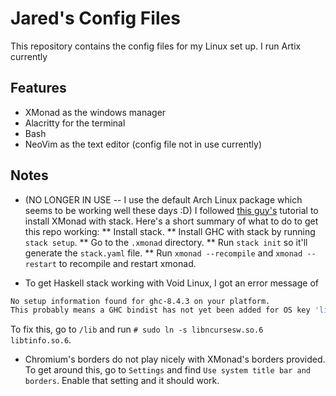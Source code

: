# Jared's Config Files

This repository contains the config files for my Linux set up. 
I run Artix currently

## Features
* XMonad as the windows manager
* Alacritty for the terminal
* Bash 
* NeoVim as the text editor (config file not in use currently)

## Notes
 * (NO LONGER IN USE -- I use the default Arch Linux package which seems to be working well these days :D) I followed [this guy's](https://brianbuccola.com/how-to-install-xmonad-and-xmobar-via-stack/) tutorial to install XMonad with stack. Here's a short summary of what to do to get this repo working:
 ** Install stack.
 ** Install GHC with stack by running `stack setup`.
 ** Go to the `.xmonad` directory.
 ** Run `stack init` so it'll generate the `stack.yaml` file.
 ** Run `xmonad --recompile` and `xmonad --restart` to recompile and restart xmonad.

 * To get Haskell stack working with Void Linux, I got an error message of 
 ```bash
 No setup information found for ghc-8.4.3 on your platform.
 This probably means a GHC bindist has not yet been added for OS key 'linux64-ncurses6', 'linux64-tinfo6'.
 ```
 To fix this, go to `/lib` and run `# sudo ln -s libncursesw.so.6 libtinfo.so.6`.

 * Chromium's borders do not play nicely with XMonad's borders provided. To get around this, go to `Settings` and find `Use system title bar and borders`. Enable that setting and it should work.
